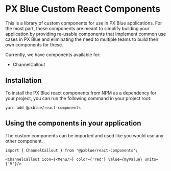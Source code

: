 # PX Blue Custom React Components
This is a library of custom components for use in PX Blue applications. For the most part, these components are meant to simplify building your application by providing re-usable components that implement common use cases in PX Blue and eliminating the need to multiple teams to build their own components for these.

Currently, we have components available for:
* ChannelCallout

## Installation
To install the PX Blue react components from NPM as a dependency for your project, you can run the following command in your project root:
```
yarn add @pxblue/react-components
```


## Using the components in your application
The custom components can be imported and used like you would use any other component.

```
import { ChannelCallout } from '@pxblue/react-components';
...
<ChannelCallout icon={<Menu/>} color={'red'} value={myValue} units={'V'}/>
```
